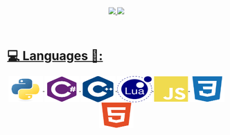 ### 
<div align="center">
  <a href="https://github.com/samuel06santos">
   <img height="160em" src="https://github-readme-stats.vercel.app/api/top-langs/?username=samuel06santos&locale=pt-br&hide=Jupyter%20Notebook&exclude_repo=Sistema-WEB&layout=compact&langs_count=10&theme=midnight-purple"/>
   <img height="160em" src="https://github-readme-stats.vercel.app/api?username=samuel06santos&card_width=400&show_icons=true&theme=midnight-purple&include_all_commits=true&count_private=true&text_bold=false&hide=prs,issues&custom_title=Minhas%20Estatísticas"/>
</div>
<br><br>
<div>
  <h1>                💻 Languages 📖:                </h1>
  <p align="center">
    <img align="center" alt="Sam-Python" height="60" width="80" src="https://raw.githubusercontent.com/devicons/devicon/master/icons/python/python-original.svg">
    <img align="center" alt="Sam-Csharp" height="60" width="80" src="https://raw.githubusercontent.com/devicons/devicon/master/icons/csharp/csharp-plain.svg">
    <img align="center" alt="Sam-Csharp" height="60" width="80" src="https://raw.githubusercontent.com/devicons/devicon/master/icons/cplusplus/cplusplus-plain.svg">
    <img align="center" alt="Sam-Lua" height="60" width="80" src="https://raw.githubusercontent.com/devicons/devicon/master/icons/lua/lua-plain-wordmark.svg">
    <!--<img align="center" alt="Sam-Elixir" height="60" width="80"
src="https://cdn.jsdelivr.net/gh/devicons/devicon/icons/elixir/elixir-original.svg">//-->
    <img align="center" alt="Sam-Js" height="60" width="80" src="https://raw.githubusercontent.com/devicons/devicon/master/icons/javascript/javascript-plain.svg">
    <img align="center" alt="Sam-CSS" height="60" width="80" src="https://raw.githubusercontent.com/devicons/devicon/master/icons/css3/css3-plain.svg">
    <img align="center" alt="Sam-HTML" height="60" width="80" src="https://raw.githubusercontent.com/devicons/devicon/master/icons/html5/html5-plain.svg">
  </p>
</div>
